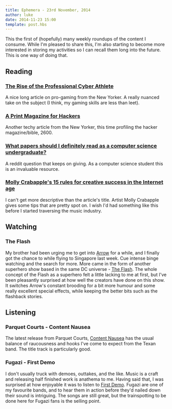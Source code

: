 ```yaml
---
title: Ephemera - 23rd November, 2014
author: luke
date: 2014-11-23 15:00
template: post.hbs
---
```

This the first of (hopefully) many weekly roundups of the content I consume.
While I'm pleased to share this, I'm also starting to become more interested in
storing my activities so I can recall them long into the future. This is one way
of doing that.

<span class="more"></span>
## Reading

### [The Rise of the Professional Cyber Athlete](http://www.newyorker.com/magazine/2014/11/24/good-game)

A nice long article on pro-gaming from the New Yorker. A really nuanced take on
the subject (I think, my gaming skills are less than leet).

### [A Print Magazine for Hackers](http://www.newyorker.com/tech/elements/print-magazine-hackers)

Another techy article from the New Yorker, this time profiling the hacker magazine/bible, 2600.

### [What papers should I definitely read as a computer science undergraduate?](http://www.reddit.com/r/learnprogramming/comments/2jzjh7/what_papers_should_i_definitely_read_as_a/)

A reddit question that keeps on giving. As a computer science student this is
an invaluable resource.

### [Molly Crabapple's 15 rules for creative success in the Internet age](http://boingboing.net/2014/11/04/molly-crabapples-rules-for-c.html)

I can't get more descriptive than the article's title. Artist Molly Crabapple gives
some tips that are pretty spot on. I wish I'd had something like this before I started
traversing the music industry.

## Watching

### The Flash

My brother had been urging me to get into
[Arrow](http://www.imdb.com/title/tt2193021/) for a while, and I finally got
the chance to while flying to Singapore last week. Cue intense binge watching
and the search for more. More came in the form of another superhero show based
in the same DC universe - [The Flash](http://www.imdb.com/title/tt3107288/).
The whole concept of the Flash as a superhero felt a little lacking to me at
first, but I've been pleasantly
surprised at how well the creators have done on this show. It switches Arrow's
constant brooding for a bit more humour and some really excellent special
effects, while keeping the better bits such as the flashback stories.

## Listening

### Parquet Courts - Content Nausea

The latest release from Parquet Courts, [Content Nausea](https://play.google.com/music/m/Bxrpgmypli632vdxvrg6sx2fec4) has the usual
balance of raucousness and hooks I've come to expect from the Texan band. The title
track is particularly good.

### Fugazi - First Demo

I don't usually truck with demoes, outtakes, and the like. Music is a craft and
releasing half finished work is anathema to me. Having said that, I was surprised
at how enjoyable it was to listen to [First Demo](https://play.google.com/music/m/Bmvwiwr2flzwnxdvh4k7indgeze).
Fugazi are one of my favourite bands, and to hear them in action before they'd
nailed down their sound is intriguing. The songs are still great, but the
trainspotting to be done here for Fugazi fans is the selling point.

